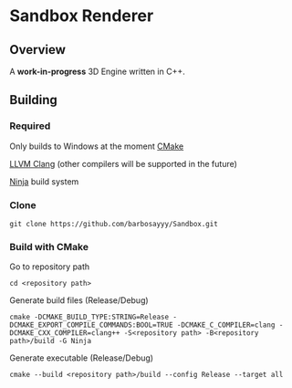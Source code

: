 # Sandbox Renderer

## Overview
A <b>work-in-progress</b> 3D Engine written in C++.

## Building

### Required

Only builds to Windows at the moment
[CMake](https://cmake.org/download/)

[LLVM Clang](https://github.com/llvm/llvm-project/releases) (other compilers will be supported in the future)

[Ninja](https://github.com/ninja-build/ninja/releases) build system

### Clone

```shell
git clone https://github.com/barbosayyy/Sandbox.git
```

### Build with CMake

Go to repository path
```
cd <repository path>
```
Generate build files (Release/Debug)
```
cmake -DCMAKE_BUILD_TYPE:STRING=Release -DCMAKE_EXPORT_COMPILE_COMMANDS:BOOL=TRUE -DCMAKE_C_COMPILER=clang -DCMAKE_CXX_COMPILER=clang++ -S<repository path> -B<repository path>/build -G Ninja
```
Generate executable (Release/Debug)
```
cmake --build <repository path>/build --config Release --target all
```